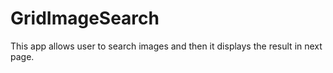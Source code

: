 GridImageSearch
===============

This app allows user to search images and then it displays the result in next page.

